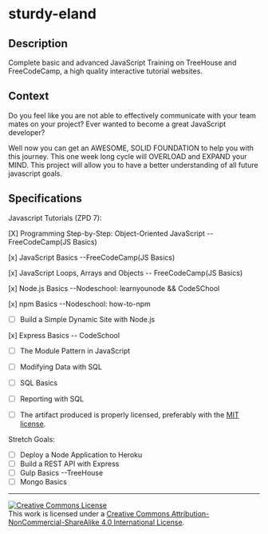 # sturdy-eland

## Description

Complete basic and advanced JavaScript Training on TreeHouse and FreeCodeCamp, a high quality interactive tutorial websites.
## Context

Do you feel like you are not able to effectively communicate with your team mates on your project? Ever wanted to become a great JavaScript developer? 

Well now you can get an AWESOME, SOLID FOUNDATION to help you with this journey. This one week long cycle will OVERLOAD and EXPAND your MIND. This project will allow you to have a better understanding of all future javascript goals. 
## Specifications

Javascript Tutorials (ZPD 7):

[X]  Programming Step-by-Step: Object-Oriented JavaScript --FreeCodeCamp(JS Basics)

[x] JavaScript Basics --FreeCodeCamp(JS Basics)

[x] JavaScript Loops, Arrays and Objects -- FreeCodeCamp(JS Basics)

[x] Node.js Basics  --Nodeschool: learnyounode && CodeSChool

[x] npm Basics --Nodeschool: how-to-npm

- [ ] Build a Simple Dynamic Site with Node.js

[x] Express Basics -- CodeSchool

- [ ] The Module Pattern in JavaScript
- [ ] Modifying Data with SQL
- [ ] SQL Basics
- [ ] Reporting with SQL


- [ ] The artifact produced is properly licensed, preferably with the [MIT license](https://opensource.org/licenses/MIT).

Stretch Goals:
- [ ] Deploy a Node Application to Heroku
- [ ] Build a REST API with Express
- [ ] Gulp Basics --TreeHouse
- [ ] Mongo Basics

---

<!-- LICENSE -->

<a rel="license" href="http://creativecommons.org/licenses/by-nc-sa/4.0/"><img alt="Creative Commons License" style="border-width:0" src="https://i.creativecommons.org/l/by-nc-sa/4.0/80x15.png" /></a>
<br />This work is licensed under a <a rel="license" href="http://creativecommons.org/licenses/by-nc-sa/4.0/">Creative Commons Attribution-NonCommercial-ShareAlike 4.0 International License</a>.
